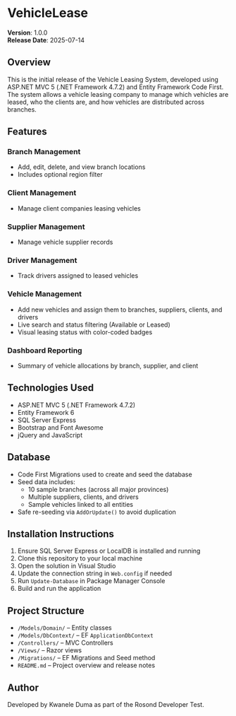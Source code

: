 # VehicleLease

**Version**: 1.0.0  
**Release Date**: 2025-07-14

## Overview

This is the initial release of the Vehicle Leasing System, developed using ASP.NET MVC 5 (.NET Framework 4.7.2) and Entity Framework Code First. The system allows a vehicle leasing company to manage which vehicles are leased, who the clients are, and how vehicles are distributed across branches.

## Features

### Branch Management
- Add, edit, delete, and view branch locations
- Includes optional region filter

### Client Management
- Manage client companies leasing vehicles

### Supplier Management
- Manage vehicle supplier records

### Driver Management
- Track drivers assigned to leased vehicles

### Vehicle Management
- Add new vehicles and assign them to branches, suppliers, clients, and drivers
- Live search and status filtering (Available or Leased)
- Visual leasing status with color-coded badges

### Dashboard Reporting
- Summary of vehicle allocations by branch, supplier, and client

## Technologies Used

- ASP.NET MVC 5 (.NET Framework 4.7.2)
- Entity Framework 6
- SQL Server Express
- Bootstrap and Font Awesome
- jQuery and JavaScript

## Database

- Code First Migrations used to create and seed the database
- Seed data includes:
  - 10 sample branches (across all major provinces)
  - Multiple suppliers, clients, and drivers
  - Sample vehicles linked to all entities
- Safe re-seeding via `AddOrUpdate()` to avoid duplication

## Installation Instructions

1. Ensure SQL Server Express or LocalDB is installed and running
2. Clone this repository to your local machine
3. Open the solution in Visual Studio
4. Update the connection string in `Web.config` if needed
5. Run `Update-Database` in Package Manager Console
6. Build and run the application

## Project Structure

- `/Models/Domain/` – Entity classes
- `/Models/DbContext/` – EF `ApplicationDbContext`
- `/Controllers/` – MVC Controllers
- `/Views/` – Razor views
- `/Migrations/` – EF Migrations and Seed method
- `README.md` – Project overview and release notes

## Author

Developed by Kwanele Duma as part of the Rosond Developer Test.

